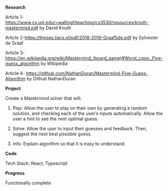 **Research**

Article 1- https://www.cs.uni.edu/~wallingf/teaching/cs3530/resources/knuth-mastermind.pdf by David Knuth

Article 2-https://theses.liacs.nl/pdf/2018-2019-GraafSde.pdf by Sylvester de Graaf

Article 3-https://en.wikipedia.org/wiki/Mastermind_(board_game)#Worst_case:_Five-guess_algorithm by Wikipedia

Article 4- https://github.com/NathanDuran/Mastermind-Five-Guess-Algorithm by Github NathanDuran

**Project**

Create a Mastermind solver that will:

1) Play: Allow the user to play on their own by generating a random solution, and checking each of the user’s inputs automatically. Allow the user a hint to see the next optimal guess.

2) Solve: Allow the user to input their guesses and feedback. Then, suggest the next best possible guess.

3) Info: Explain algorithm so that it is easy to understand.

**Code**

Tech Stack: React, Typescript

**Progress**

Functionally complete

